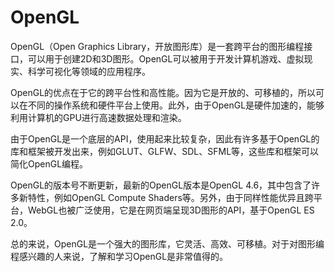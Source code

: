 # OpenGL

OpenGL（Open Graphics Library，开放图形库）是一套跨平台的图形编程接口，可以用于创建2D和3D图形。OpenGL可以被用于开发计算机游戏、虚拟现实、科学可视化等领域的应用程序。

OpenGL的优点在于它的跨平台性和高性能。因为它是开放的、可移植的，所以可以在不同的操作系统和硬件平台上使用。此外，由于OpenGL是硬件加速的，能够利用计算机的GPU进行高速数据处理和渲染。

由于OpenGL是一个底层的API，使用起来比较复杂，因此有许多基于OpenGL的库和框架被开发出来，例如GLUT、GLFW、SDL、SFML等，这些库和框架可以简化OpenGL编程。

OpenGL的版本号不断更新，最新的OpenGL版本是OpenGL 4.6，其中包含了许多新特性，例如OpenGL Compute Shaders等。另外，由于同样性能优异且跨平台，WebGL也被广泛使用，它是在网页端呈现3D图形的API，基于OpenGL ES 2.0。

总的来说，OpenGL是一个强大的图形库，它灵活、高效、可移植。对于对图形编程感兴趣的人来说，了解和学习OpenGL是非常值得的。